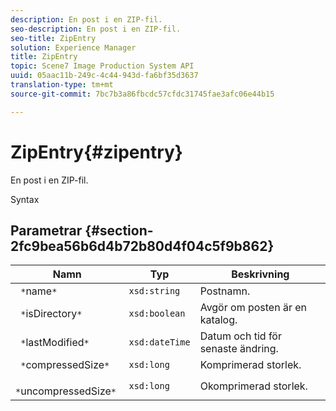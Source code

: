 ```yaml
---
description: En post i en ZIP-fil.
seo-description: En post i en ZIP-fil.
seo-title: ZipEntry
solution: Experience Manager
title: ZipEntry
topic: Scene7 Image Production System API
uuid: 05aac11b-249c-4c44-943d-fa6bf35d3637
translation-type: tm+mt
source-git-commit: 7bc7b3a86fbcdc57cfdc31745fae3afc06e44b15

---
```



# ZipEntry{#zipentry}

En post i en ZIP-fil.

Syntax

## Parametrar {#section-2fc9bea56b6d4b72b80d4f04c5f9b862}

| Namn | Typ | Beskrivning |
|---|---|---|
| ` *`name`*` | `xsd:string` | Postnamn. |
| ` *`isDirectory`*` | `xsd:boolean` | Avgör om posten är en katalog. |
| ` *`lastModified`*` | `xsd:dateTime` | Datum och tid för senaste ändring. |
| ` *`compressedSize`*` | `xsd:long` | Komprimerad storlek. |
| ` *`uncompressedSize`*` | `xsd:long` | Okomprimerad storlek. |

